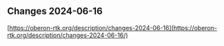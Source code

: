 ## Changes 2024-06-16

[https://oberon-rtk.org/description/changes-2024-06-16](https://oberon-rtk.org/description/changes-2024-06-16/)
